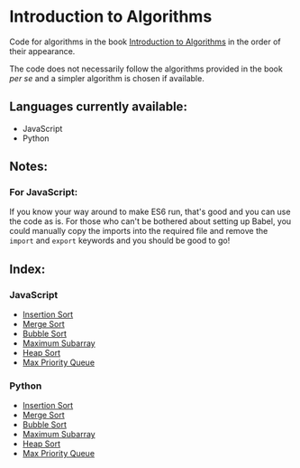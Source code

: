 # Introduction to Algorithms
Code for algorithms in the book [Introduction to Algorithms](https://en.wikipedia.org/wiki/Introduction_to_Algorithms) in the order of their appearance.

The code does not necessarily follow the algorithms provided in the book *per se* and a simpler algorithm is chosen if available.

## Languages currently available:

* JavaScript
* Python

## Notes:

### For JavaScript:

If you know your way around to make ES6 run, that's good and you can use the code as is. For those who can't be bothered about setting up Babel, you could manually copy the imports into the required file and remove the `import` and `export` keywords and you should be good to go!

## Index:

### JavaScript

* [Insertion Sort](JavaScript/InsertionSort.js)
* [Merge Sort](JavaScript/MergeSort.js)
* [Bubble Sort](JavaScript/BubbleSort.js)
* [Maximum Subarray](JavaScript/MaximumSubarray.js)
* [Heap Sort](JavaScript/HeapSort.js)
* [Max Priority Queue](JavaScript/MaxPriorityQueue.js)


### Python

* [Insertion Sort](Python/InsertionSort.py)
* [Merge Sort](Python/MergeSort.py)
* [Bubble Sort](Python/BubbleSort.py)
* [Maximum Subarray](Python/MaximumSubarray.py)
* [Heap Sort](Python/HeapSort.py)
* [Max Priority Queue](Python/MaxPriorityQueue.py)
